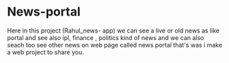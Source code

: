 # News-portal
Here in this project (Rahul_news- app) we can see a live or old news as like portal and see  also ipl, finance , politics kind of news and we can also seach too see other news on web page called news portal that's was i make a web project to share you.
